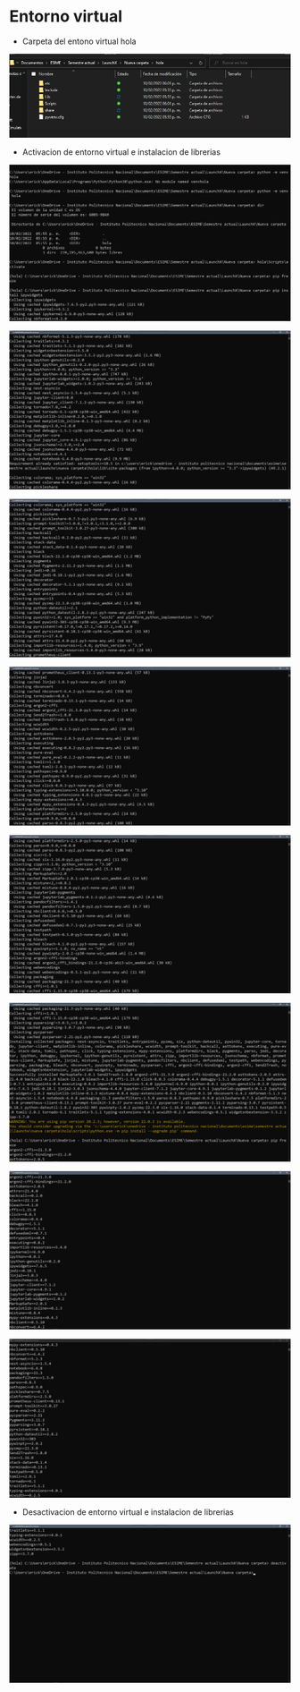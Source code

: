  # Entorno virtual

- Carpeta del entono virtual hola

![hola](./kata2/kata2,0.png)

- Activacion de entorno virtual e instalacion de librerias

![hola](./kata2/kata2,1.png)

![hola](./kata2/kata2,2.png)

![hola](./kata2/kata2,3.png)

![hola](./kata2/kata2,4.png)

![hola](./kata2/kata2,5.png)

![hola](./kata2/kata2,6.png)

![hola](./kata2/kata2,7.png)

![hola](./kata2/kata2,8.png)

- Desactivacion de entorno virtual e instalacion de librerias

![hola](./kata2/kata2,9.png)